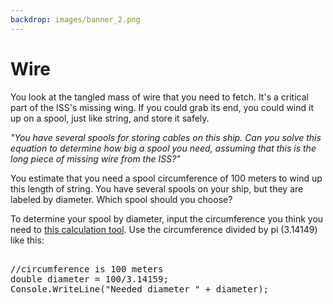 ```yaml
---
backdrop: images/banner_2.png
---
```


# Wire

You look at the tangled mass of wire that you need to fetch. It's a critical part of the ISS's missing wing. If you could grab its end, you could wind it up on a spool, just like string, and store it safely.

_"You have several spools for storing cables on this ship. Can you solve this equation to determine how big a spool you need, assuming that this is the long piece of missing wire from the ISS?"_

You estimate that you need a spool circumference of 100 meters to wind up this length of string. You have several spools on your ship, but they are labeled by diameter. Which spool should you choose?

To determine your spool by diameter, input the circumference you think you need to [this calculation tool](https://docs.microsoft.com/en-us/learn/modules/csharp-basic-operations/3-exercise-math-operators?WT.mc_id=academic-11769-cxa). Use the circumference divided by pi (3.14149) like this:

<pre>

//circumference is 100 meters
double diameter = 100/3.14159;
Console.WriteLine("Needed diameter " + diameter);

</pre>

<Query />


